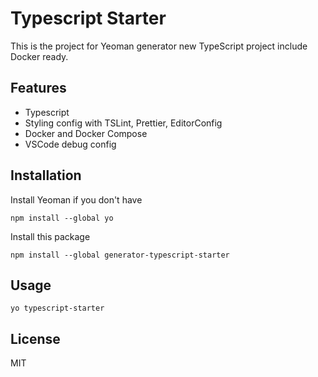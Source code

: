# Typescript Starter

This is the project for Yeoman generator new TypeScript project include Docker ready.

## Features

- Typescript
- Styling config with TSLint, Prettier, EditorConfig
- Docker and Docker Compose
- VSCode debug config

## Installation

Install Yeoman if you don't have
```
npm install --global yo
```

Install this package 
```
npm install --global generator-typescript-starter
```

## Usage

```
yo typescript-starter
```

## License

MIT
